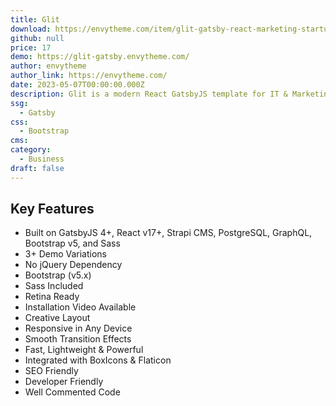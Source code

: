 ```yaml
---
title: Glit
download: https://envytheme.com/item/glit-gatsby-react-marketing-startup-template/
github: null
price: 17
demo: https://glit-gatsby.envytheme.com/
author: envytheme
author_link: https://envytheme.com/
date: 2023-05-07T00:00:00.000Z
description: Glit is a modern React GatsbyJS template for IT & Marketing Agencies and Startups. The template contains 3+ demo variations with blog, blog details pages
ssg:
  - Gatsby
css:
  - Bootstrap
cms:
category:
  - Business
draft: false
---
```


## Key Features

- Built on GatsbyJS 4+, React v17+, Strapi CMS, PostgreSQL, GraphQL, Bootstrap v5, and Sass
- 3+ Demo Variations
- No jQuery Dependency
- Bootstrap (v5.x)
- Sass Included
- Retina Ready
- Installation Video Available
- Creative Layout
- Responsive in Any Device
- Smooth Transition Effects
- Fast, Lightweight & Powerful
- Integrated with BoxIcons & Flaticon
- SEO Friendly
- Developer Friendly
- Well Commented Code
